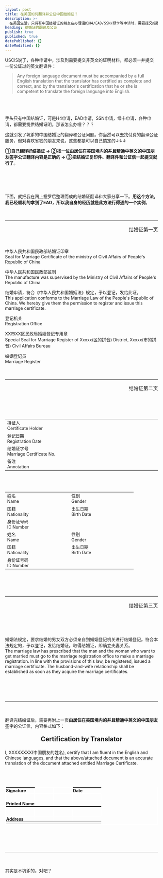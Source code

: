 ```yaml
---
layout: post
title: 在美国如何翻译并公证中国结婚证？
description: >-
  在美国生活，只持有中国结婚证的朋友在办理诸如H4/EAD/SSN/绿卡等申请时，需要提交婚姻证明材料改怎么办呢？其实很简单，只需要自己翻译结婚证再找一位中国朋友签字公证即可。这片文章就是分享结婚证上内容的翻译，以及公证信的内容及格式……
heading: 结婚证的翻译及公证
publish: true
published: true
datePublished: {}
dateModified: {}
---
```


<span class="dropcap">U</span>SCIS说了，各种申请中，涉及到需要提交非英文的证明材料，都必须一并提交一份公证过的英文翻译件：

<blockquote>
Any foreign language document must be accompanied by a full English translation that the translator has certified as complete and correct, and by the translator's certification that he or she is competent to translate the foreign language into English.
</blockquote>

<p style="margin-bottom:70px"></p>

手头只有中国结婚证，可是H4申请，EAD申请，SSN申请，绿卡申请，各种申请，都需要提供结婚证明。那该怎么办哩？？？

这就引发了坑爹的中国结婚证的翻译和公证问题。你当然可以去找付费的翻译公证服务，但对喜欢省钱的朋友来说，这些都是可以自己搞定的↓↓↓

**①自己翻译好结婚证 → ②找一位由居住在美国境内的并且精通中英文的中国朋友签字公证翻译内容是正确的 → ③把结婚证复印件、翻译件和公证信一起提交就行了**。

<p style="margin-bottom:90px"></p>

下面，就把我在网上搜罗后整理而成的结婚证翻译和大家分享一下。**用这个方法，我已经顺利的拿到了EAD，所以我自身的经历就是此方法行得通的一个实例**。

<p style="margin-bottom:50px"></p>

***

<p style="margin-bottom:50px;text-align:right;font-size:medium">结婚证第一页</p>

中华人民共和国民政部结婚证印章<br>
Seal for Marriage Certificate of the ministry of Civil Affairs of People's Republic of China

中华人民共和国民政部监制<br>
The manufacture was supervised by the Ministry of Civil Affairs of People's Republic of China

结婚申请，符合《中华人民共和国婚姻法》规定，予以登记，发给此证。<br>
This application conforms to the Marriage Law of the People's Republic of China. We hereby give them the permission to register and issue this marriage certificate.

登记机关<br>
Registration Office

XX市XX区民政局婚姻登记专用章<br>
Special Seal for Marriage Register of Xxxxx(区的拼音) District, Xxxxx(市的拼音) Civil Affairs Bureau

婚姻登记员<br>
Marriage Register

<p style="margin-bottom:50px;"></p>

***

<p style="margin-bottom:90px;text-align:right;font-size:medium">结婚证第二页</p>

<table style="font-size:100%">
<tbody>
<tr>
<td width="30%">
持证人<br>
Certificate Holder
</td>
</tr>
<tr>
<td>
登记日期<br>
Registration Date
</td>
</tr>
<tr>
<td>
结婚证字号<br>
Marriage Certificate No.
</td>
</tr>
<tr>
<td>
备注<br>
Annotation
</td>
</tr>
</tbody>
</table>

<p style="margin-bottom:70px"></p>

<table style="font-size:100%">
<tbody>
<tr>
<td width="20%">
姓名<br>
Name
</td>
<td width="20%">
性别<br>
Gender
</td>
</tr>
<tr>
<td>
国籍<br>
Nationality
</td>
<td>
出生日期<br>
Birth Date
</td>
</tr>
<tr>
<td>
身份证号码<br>
ID Number
</td>
<td>
</td>
</tr>
<tr>
<td>
姓名<br>
Name
</td>
<td>
性别<br>
Gender
</td>
</tr>
<tr>
<td>
国籍<br>
Nationality
</td>
<td>
出生日期<br>
Birth Date
</td>
</tr>
<tr>
<td>
身份证号码<br>
ID Number
</td>
<td>
</td>
</tr>
</tbody>
</table>

<p style="margin-bottom:90px"></p>

***

<p style="margin-bottom:90px;text-align:right;font-size:medium">结婚证第三页</p>

婚姻法规定，要求结婚的男女双方必须亲自到婚姻登记机关进行结婚登记。符合本法规定的，予以登记，发给结婚证。取得结婚证，即确立夫妻关系。<br>
The marriage law has prescribed that the man and the woman who want to get married must go to the marriage registration office to make a marriage registration. In line with the provisions of this law, be registered, issued a marriage certificate. The husband-and-wife relationship shall be established as soon as they acquire the marriage certificates.

<p style="margin-bottom:90px"></p>

***

<p style="margin-bottom:50px"></p>

翻译完结婚证后，需要再附上一页**由居住在美国境内的并且精通中英文的中国朋友**签字的公证信，内容格式如下：

<p style="text-align:center;font-size:150%"><strong>Certification by Translator</strong></p>
<p>I, XXXXXXXX(中国朋友的姓名), certify that I am fluent in the English and Chinese languages, and that the above/attached document is an accurate translation of the document attached entitled Marriage Certificate.</p>

<p style="margin-bottom:70px"></p>

<table style="border:2px solid white;font-size:100%">
<tbody>
<tr>
<td style="border-top:2px solid;padding:0px" width="30%">
<strong>Signature</strong>
</td>
<td style="border:2px solid white">
</td>
<td style="border:2px solid white">
</td>
<td style="border-top:2px solid;padding:0px" width="30%">
<strong>Date</strong>
</td>
</tr>
<tr>
<td style="border:2px solid white">
<br>
</td>
<td style="border:2px solid white">
</td>
<td style="border:2px solid white">
</td>
<td style="border:2px solid white">
</td>
</tr>
<tr>
<td style="border:1px solid white;padding:0px">
<strong>Printed Name</strong>
</td>
<td style="border:1px solid white">
</td>
<td style="border:1px solid white">
</td>
<td style="border:1px solid white">
</td>
</tr>
<tr>
<td style="border-top:2px solid">
</td>
<td style="border-top:2px solid">
</td>
<td style="border-top:2px solid">
</td>
<td style="border-top:2px solid">
</td>
</tr>
<tr>
<td style="border:2px solid white">
<br>
</td>
<td style="border:2px solid white">
</td>
<td style="border:2px solid white">
</td>
<td style="border:2px solid white">
</td>
</tr>
<tr>
<td style="border:1px solid white;padding:0px">
<strong>Address</strong>
</td>
<td style="border:1px solid white">
</td>
<td style="border:1px solid white">
</td>
<td style="border:1px solid white">
</td>
</tr>
<tr>
<td style="border-top:2px solid">
</td>
<td style="border-top:2px solid">
</td>
<td style="border-top:2px solid">
</td>
<td style="border-top:2px solid">
</td>
</tr>
</tbody>
</table>


<p style="margin-bottom:90px"></p>

***

<p style="margin-bottom:50px"></p>

其实是不坑爹的，对吧？

<p style="margin-bottom:70px"></p>
